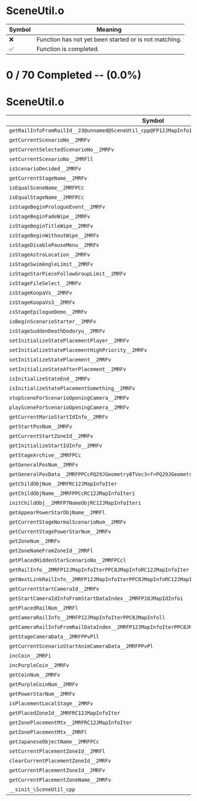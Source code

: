 # SceneUtil.o
| Symbol | Meaning 
| ------------- | ------------- 
| :x: | Function has not yet been started or is not matching. 
| :white_check_mark: | Function is completed. 


# 0 / 70 Completed -- (0.0%)
# SceneUtil.o
| Symbol | Decompiled? |
| ------------- | ------------- |
| `getRailInfoFromRailId__23@unnamed@SceneUtil_cpp@FP12JMapInfoIterPPC8JMapInfoPC15StageDataHolderi` | :x: |
| `getCurrentScenarioNo__2MRFv` | :x: |
| `getCurrentSelectedScenarioNo__2MRFv` | :x: |
| `setCurrentScenarioNo__2MRFll` | :x: |
| `isScenarioDecided__2MRFv` | :x: |
| `getCurrentStageName__2MRFv` | :x: |
| `isEqualSceneName__2MRFPCc` | :x: |
| `isEqualStageName__2MRFPCc` | :x: |
| `isStageBeginPrologueEvent__2MRFv` | :x: |
| `isStageBeginFadeWipe__2MRFv` | :x: |
| `isStageBeginTitleWipe__2MRFv` | :x: |
| `isStageBeginWithoutWipe__2MRFv` | :x: |
| `isStageDisablePauseMenu__2MRFv` | :x: |
| `isStageAstroLocation__2MRFv` | :x: |
| `isStageSwimAngleLimit__2MRFv` | :x: |
| `isStageStarPieceFollowGroupLimit__2MRFv` | :x: |
| `isStageFileSelect__2MRFv` | :x: |
| `isStageKoopaVs__2MRFv` | :x: |
| `isStageKoopaVs3__2MRFv` | :x: |
| `isStageEpilogueDemo__2MRFv` | :x: |
| `isBeginScenarioStarter__2MRFv` | :x: |
| `isStageSuddenDeathDodoryu__2MRFv` | :x: |
| `setInitializeStatePlacementPlayer__2MRFv` | :x: |
| `setInitializeStatePlacementHighPriority__2MRFv` | :x: |
| `setInitializeStatePlacement__2MRFv` | :x: |
| `setInitializeStateAfterPlacement__2MRFv` | :x: |
| `isInitializeStateEnd__2MRFv` | :x: |
| `isInitializeStatePlacementSomething__2MRFv` | :x: |
| `stopSceneForScenarioOpeningCamera__2MRFv` | :x: |
| `playSceneForScenarioOpeningCamera__2MRFv` | :x: |
| `getCurrentMarioStartIdInfo__2MRFv` | :x: |
| `getStartPosNum__2MRFv` | :x: |
| `getCurrentStartZoneId__2MRFv` | :x: |
| `getInitializeStartIdInfo__2MRFv` | :x: |
| `getStageArchive__2MRFPCc` | :x: |
| `getGeneralPosNum__2MRFv` | :x: |
| `getGeneralPosData__2MRFPPCcPQ29JGeometry8TVec3<f>PQ29JGeometry8TVec3<f>PP12JMapLinkInfoi` | :x: |
| `getChildObjNum__2MRFRC12JMapInfoIter` | :x: |
| `getChildObjName__2MRFPPCcRC12JMapInfoIteri` | :x: |
| `initChildObj__2MRFP7NameObjRC12JMapInfoIteri` | :x: |
| `getAppearPowerStarObjName__2MRFl` | :x: |
| `getCurrentStageNormalScenarioNum__2MRFv` | :x: |
| `getCurrentStagePowerStarNum__2MRFv` | :x: |
| `getZoneNum__2MRFv` | :x: |
| `getZoneNameFromZoneId__2MRFl` | :x: |
| `getPlacedHiddenStarScenarioNo__2MRFPCcl` | :x: |
| `getRailInfo__2MRFP12JMapInfoIterPPC8JMapInfoRC12JMapInfoIter` | :x: |
| `getNextLinkRailInfo__2MRFP12JMapInfoIterPPC8JMapInfoRC12JMapInfoIter` | :x: |
| `getCurrentStartCameraId__2MRFv` | :x: |
| `getStartCameraIdInfoFromStartDataIndex__2MRFP10JMapIdInfoi` | :x: |
| `getPlacedRailNum__2MRFl` | :x: |
| `getCameraRailInfo__2MRFP12JMapInfoIterPPC8JMapInfoll` | :x: |
| `getCameraRailInfoFromRailDataIndex__2MRFP12JMapInfoIterPPC8JMapInfoil` | :x: |
| `getStageCameraData__2MRFPPvPll` | :x: |
| `getCurrentScenarioStartAnimCameraData__2MRFPPvPl` | :x: |
| `incCoin__2MRFi` | :x: |
| `incPurpleCoin__2MRFv` | :x: |
| `getCoinNum__2MRFv` | :x: |
| `getPurpleCoinNum__2MRFv` | :x: |
| `getPowerStarNum__2MRFv` | :x: |
| `isPlacementLocalStage__2MRFv` | :x: |
| `getPlacedZoneId__2MRFRC12JMapInfoIter` | :x: |
| `getZonePlacementMtx__2MRFRC12JMapInfoIter` | :x: |
| `getZonePlacementMtx__2MRFl` | :x: |
| `getJapaneseObjectName__2MRFPCc` | :x: |
| `setCurrentPlacementZoneId__2MRFl` | :x: |
| `clearCurrentPlacementZoneId__2MRFv` | :x: |
| `getCurrentPlacementZoneId__2MRFv` | :x: |
| `getCurrentPlacementZoneName__2MRFv` | :x: |
| `__sinit_\SceneUtil_cpp` | :x: |
